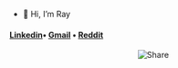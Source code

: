 - 👋 Hi, I’m Ray

<h4> 
<a href="https://www.linkedin.com/in/rayarruda/">Linkedin</a>• 
<a href="rayarruda9876@gmail.com">Gmail</a> •
<a href="https://www.reddit.com/user/rayjayway">Reddit</a> 
</h4>

<div align="center">
<img src="https://i.giphy.com/media/26FlsXbeMANdBgjy8/giphy.webp" alt="Share">

  <br>


<!---
Rayjay-8/Rayjay-8 is a ✨ special ✨ repository because its `README.md` (this file) appears on your GitHub profile.
You can click the Preview link to take a look at your changes.
--->
